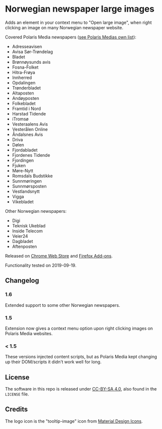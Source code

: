 # Norwegian newspaper large images

Adds an element in your context menu to "Open large image", when right clicking an image on many Norwegian newspaper website.

Covered Polaris Media newspapers ([see Polaris Medias own list](http://www.polarismedia.no/vare-selskaper/)):

- Adresseavisen
- Avisa Sør-Trøndelag
- Bladet
- Brønnøysunds avis
- Fosna-Folket
- Hitra-Frøya
- Innherred
- Opdalingen
- Trønderbladet
- Altaposten
- Andøyposten
- Folkebladet
- Framtid i Nord
- Harstad Tidende
- iTromsø
- Vesteraalens Avis
- Vesterålen Online
- Åndalsnes Avis
- Driva
- Dølen
- Fjordabladet
- Fjordenes Tidende
- Fjordingen
- Fjuken
- Møre-Nytt
- Romsdals Budstikke
- Sunnmøringen
- Sunnmørsposten
- Vestlandsnytt
- Vigga
- Vikebladet

Other Norwegian newspapers:

- Digi
- Teknisk Ukeblad
- Inside Telecom
- Veier24
- Dagbladet
- Aftenposten

Released on [Chrome Web Store](https://chrome.google.com/webstore/detail/eohpfbapbmhblpjcnjfikpmcdkkpkihg) and [Firefox Add-ons](https://addons.mozilla.org/en-US/firefox/addon/polaris-media-large-images/).

Functionality tested on 2019-09-19.

## Changelog

### 1.6

Extended support to some other Norwegian newspapers.

### 1.5

Extension now gives a context menu option upon right clicking images on Polaris Media websites.

### < 1.5

These versions injected content scripts, but as Polaris Media kept changing up their DOM/scripts it didn't work well for long.

## License

The software in this repo is released under [CC-BY-SA 4.0](https://creativecommons.org/licenses/by-sa/4.0/), also found in the `LICENSE` file.

## Credits

The logo icon is the "tooltip-image" icon from [Material Design Icons](https://materialdesignicons.com/).
